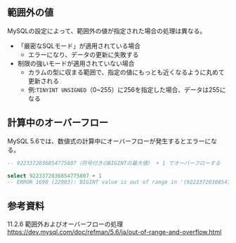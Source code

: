## 範囲外の値
MySQLの設定によって、範囲外の値が指定された場合の処理は異なる。

* 「厳密なSQLモード」が適用されている場合
  - エラーになり、データの更新に失敗する
* 制限の強いモードが適用されていない場合
  - カラムの型に収まる範囲で、指定の値にもっとも近くなるように丸めて更新される
  - 例:`TINYINT UNSIGNED`（0~255）に256を指定した場合、データは255になる

## 計算中のオーバーフロー
MySQL 5.6では、数値式の計算中にオーバーフローが発生するとエラーになる。  
```sql
-- 9223372036854775807（符号付きのBIGINTの最大値） + 1 でオーバーフローする

select 9223372036854775807 + 1
-- ERROR 1690 (22003): BIGINT value is out of range in '(9223372036854775807 + 1)'
```

## 参考資料
11.2.6 範囲外およびオーバーフローの処理  
https://dev.mysql.com/doc/refman/5.6/ja/out-of-range-and-overflow.html